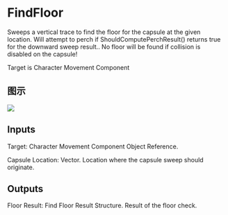 # FindFloor

Sweeps a vertical trace to find the floor for the capsule at the given location. Will attempt to perch if ShouldComputePerchResult() returns true for the downward sweep result.. No floor will be found if collision is disabled on the capsule!

Target is Character Movement Component

## 图示

![]($-20221218-20180961.png)

## Inputs

Target: Character Movement Component Object Reference.

Capsule Location: Vector. Location where the capsule sweep should originate.  

## Outputs

Floor Result: Find Floor Result Structure. Result of the floor check.

